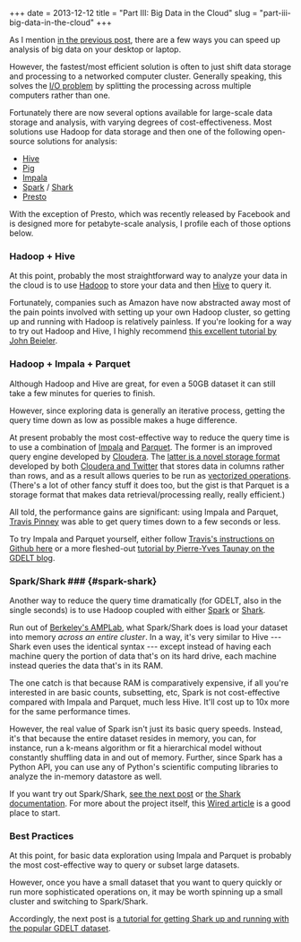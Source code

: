 +++
date = 2013-12-12
title = "Part III: Big Data in the Cloud"
slug = "part-iii-big-data-in-the-cloud"
+++

As I mention [in the previous post](http://chrismeserole.com/signals/big-data-on-the-desktop/), there are a few ways you can speed up analysis of big data on your desktop or laptop.

However, the fastest/most efficient solution is often to just shift data storage and processing to a networked computer cluster. Generally speaking, this solves the [I/O problem](http://chrismeserole.com/signals/the-i-o-problem-or-why-big-data-takes-forever-to-process/) by splitting the processing across multiple computers rather than one.

Fortunately there are now several options available for large-scale data storage and analysis, with varying degrees of cost-effectiveness. Most solutions use Hadoop for data storage and then one of the following open-source solutions for analysis: 

* [Hive](http://hive.apache.org/)
* [Pig](http://pig.apache.org/)
* [Impala](https://github.com/cloudera/impala)
* [Spark](http://spark.incubator.apache.org/) / [Shark](https://github.com/amplab/shark)
* [Presto](https://www.facebook.com/notes/facebook-engineering/presto-interacting-with-petabytes-of-data-at-facebook/10151786197628920)

With the exception of Presto, which was recently released by Facebook and is designed more for petabyte-scale analysis, I profile each of those options below. 

### Hadoop + Hive

At this point, probably the most straightforward way to analyze your data in the cloud is to use [Hadoop](http://hadoop.apache.org/) to store your data and then [Hive](http://hive.apache.org/) to query it.

Fortunately, companies such as Amazon have now abstracted away most of the pain points involved with setting up your own Hadoop cluster, so getting up and running with Hadoop is relatively painless. If you're looking for a way to try out Hadoop and Hive, I highly recommend [this excellent tutorial by John Beieler](http://johnbeieler.org/blog/2013/06/16/using-hive-with-social-science-data/).

### Hadoop + Impala + Parquet

Although Hadoop and Hive are great, for even a 50GB dataset it can still take a few minutes for queries to finish. 

However, since exploring data is generally an iterative process, getting the query time down as low as possible makes a huge difference. 

At present probably the most cost-effective way to reduce the query time is to use a combination of [Impala](https://github.com/cloudera/impala) and [Parquet](https://github.com/Parquet). The former is an improved query engine developed by [Cloudera](http://www.cloudera.com/content/cloudera/en/products/cdh/impala.html). The [latter is a novel storage format](http://blog.cloudera.com/blog/2013/07/announcing-parquet-1-0-columnar-storage-for-hadoop/) developed by both [Cloudera and Twitter](http://blog.cloudera.com/blog/2013/03/introducing-parquet-columnar-storage-for-apache-hadoop/) that stores data in columns rather than rows, and as a result allows queries to be run as [vectorized operations](http://en.wikipedia.org/wiki/Vectorization_(parallel_computing)). (There's a lot of other fancy stuff it does too, but the gist is that Parquet is a storage format that makes data retrieval/processing really, really efficient.)

All told, the performance gains are significant: using Impala and Parquet, [Travis Pinney](https://twitter.com/tlpinney) was able to get query times down to a few seconds or less. 

To try Impala and Parquet yourself, either follow [Travis's instructions on Github here](https://github.com/tlpinney/funnelcloud/tree/master/clouds/gdelt) or a more fleshed-out [tutorial by Pierre-Yves Taunay on the GDELT blog](http://gdeltblog.wordpress.com/2013/11/06/fast-gdelt-queries-using-impala-and-parquet/).

### Spark/Shark ### {#spark-shark}

Another way to reduce the query time dramatically (for GDELT, also in the single seconds) is to use Hadoop coupled with either [Spark](http://spark.incubator.apache.org/) or [Shark](https://github.com/amplab/shark).

Run out of [Berkeley's AMPLab](https://amplab.cs.berkeley.edu/), what Spark/Shark does is load your dataset into memory *across an entire cluster*. In a way, it's very similar to Hive --- Shark even uses the identical syntax --- except instead of having each machine query the portion of data that's on its hard drive, each machine instead queries the data that's in its RAM. 

The one catch is that because RAM is comparatively expensive, if all you're interested in are basic counts, subsetting, etc, Spark is not cost-effective compared with Impala and Parquet, much less Hive. It'll cost up to 10x more for the same performance times. 

However, the real value of Spark isn't just its basic query speeds. Instead, it's that because the entire dataset resides in memory, you can, for instance, run a k-means algorithm or fit a hierarchical model without constantly shuffling data in and out of memory. Further, since Spark has a Python API, you can use any of Python's scientific computing libraries to analyze the in-memory datastore as well. 

If you want try out Spark/Shark, [see the next post](http://chrismeserole.com/signals/shark-spark-gdelt-tutorial) or [the Shark documentation](https://github.com/amplab/shark/wiki#user-documentation). 
For more about the project itself, this [Wired article](http://www.wired.com/wiredenterprise/2013/06/yahoo-amazon-amplab-spark/) is a good place to start. 

### Best Practices

At this point, for basic data exploration using Impala and Parquet is probably the most cost-effective way to query or subset large datasets. 

However, once you have a small dataset that you want to query quickly or run more sophisticated operations on, it may be worth spinning up a small cluster and switching to Spark/Shark. 

Accordingly, the next post is [a tutorial for getting Shark up and running with the popular GDELT dataset](http://chrismeserole.com/signals/shark-spark-gdelt-tutorial).